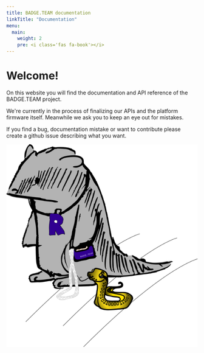 ```yaml
---
title: BADGE.TEAM documentation
linkTitle: "Documentation"
menu:
  main:
    weight: 2
    pre: <i class='fas fa-book'></i>
---
```


# Welcome!

On this website you will find the documentation and API reference of the BADGE.TEAM project.

We're currently in the process of finalizing our APIs and the platform firmware itself. Meanwhile we ask you to keep an eye out for mistakes.

If you find a bug, documentation mistake or want to contribute please create a github issue describing what you want.

![mascot](mascot.png)

